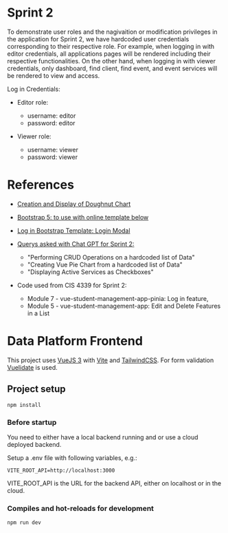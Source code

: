 # Sprint 2

To demonstrate user roles and the nagivaition or modification privileges in the application
for Sprint 2, we have hardcoded user credentials corresponding to their respective role. For example,
when logging in with editor credentials, all applications pages will be rendered including their respective
functionalities. On the other hand, when logging in with viewer credentials, only dashboard, find client,
find event, and event services will be rendered to view and access.

Log in Credentials:
- Editor role:
    - username: editor
    - password: editor

- Viewer role:
    - username: viewer
    - password: viewer


# References

- [Creation and Display of Doughnut Chart](https://www.chartjs.org/docs/latest/samples/other-charts/doughnut.html)

- [Bootstrap 5: to use with online template below](https://getbootstrap.com/)

- [Log in Bootstrap Template: Login Modal](https://mdbootstrap.com/docs/standard/extended/login/)

- [Querys asked with Chat GPT for Sprint 2:](https://openai.com/blog/chatgpt)
    - "Performing CRUD Operations on a hardcoded list of Data"
    - "Creating Vue Pie Chart from a hardcoded list of Data"
    - "Displaying Active Services as Checkboxes"

- Code used from CIS 4339 for Sprint 2:
    - Module 7 - vue-student-management-app-pinia: Log in feature, 
    - Module 5 - vue-student-management-app: Edit and Delete Features in a List


# Data Platform Frontend

This project uses [VueJS 3](https://vuejs.org/) with [Vite](https://vitejs.dev/) and [TailwindCSS](https://tailwindcss.com/).
For form validation [Vuelidate](https://vuelidate-next.netlify.app/) is used.

## Project setup

    npm install

### Before startup

You need to either have a local backend running and or use a cloud deployed backend.

Setup a .env file with following variables, e.g.:

    VITE_ROOT_API=http://localhost:3000

VITE_ROOT_API is the URL for the backend API, either on localhost or in the cloud.

### Compiles and hot-reloads for development

    npm run dev
